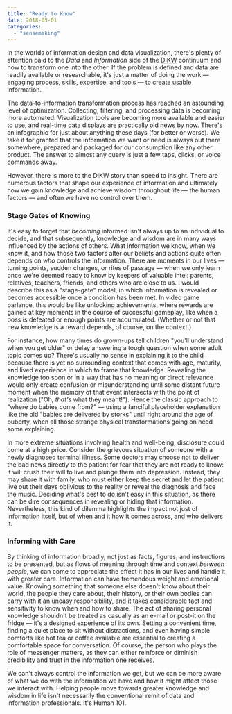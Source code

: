 ```yaml
---
title: "Ready to Know"
date: 2018-05-01
categories: 
  - "sensemaking"
---
```


In the worlds of information design and data visualization, there's plenty of attention paid to the _Data_ and _Information_ side of the [DIKW](https://en.wikipedia.org/wiki/DIKW_pyramid) continuum and how to transform one into the other. If the problem is defined and data are readily available or researchable, it's just a matter of doing the work — engaging process, skills, expertise, and tools — to create usable information.

The data-to-information transformation process has reached an astounding level of optimization. Collecting, filtering, and processing data is becoming more automated. Visualization tools are becoming more available and easier to use, and real-time data displays are practically old news by now. There's an infographic for just about anything these days (for better or worse). We take it for granted that the information we want or need is always out there somewhere, prepared and packaged for our consumption like any other product. The answer to almost any query is just a few taps, clicks, or voice commands away. 

However, there is more to the DIKW story than speed to insight. There are numerous factors that shape our experience of information and ultimately how we gain knowledge and achieve wisdom throughout life — the human factors — and often we have no control over them.

### Stage Gates of Knowing

It's easy to forget that _becoming_ informed isn't always up to an individual to decide, and that subsequently, knowledge and wisdom are in many ways influenced by the actions of others. What information we know, when we know it, and how those two factors alter our beliefs and actions quite often depends on _who_ controls the information. There are moments in our lives — turning points, sudden changes, or rites of passage — when we only learn once we're deemed ready to know by keepers of valuable intel: parents, relatives, teachers, friends, and others who are close to us. I would describe this as a "stage-gate" model, in which information is revealed or becomes accessible once a condition has been met. In video game parlance, this would be like unlocking achievements, where rewards are gained at key moments in the course of successful gameplay, like when a boss is defeated or enough points are accumulated. (Whether or not that new knowledge is a reward depends, of course, on the context.)

For instance, how many times do grown-ups tell children "you'll understand when you get older" or delay answering a tough question when some adult topic comes up? There's usually no sense in explaining it to the child because there is yet no surrounding context that comes with age, maturity, and lived experience in which to frame that knowledge. Revealing the knowledge too soon or in a way that has no meaning or direct relevance would only create confusion or misunderstanding until some distant future moment when the memory of that event intersects with the point of realization ("Oh, _that's_ what they meant!"). Hence the classic approach to "where do babies come from?" — using a fanciful placeholder explanation like the old "babies are delivered by storks" until right around the age of puberty, when all those strange physical transformations going on need some explaining. 

In more extreme situations involving health and well-being, disclosure could come at a high price. Consider the grievous situation of someone with a newly diagnosed terminal illness. Some doctors may choose not to deliver the bad news directly to the patient for fear that they are not ready to know: it will crush their will to live and plunge them into depression. Instead, they may share it with family, who must either keep the secret and let the patient live out their days oblivious to the reality or reveal the diagnosis and face the music. Deciding what's best to do isn't easy in this situation, as there can be dire consequences in revealing or hiding that information. Nevertheless, this kind of dilemma highlights the impact not just of information itself, but of when and it how it comes across, and who delivers it.

### Informing with Care

By thinking of information broadly, not just as facts, figures, and instructions to be presented, but as flows of meaning through time and context _between people_, we can come to appreciate the effect it has in our lives and handle it with greater care. Information can have tremendous weight and emotional value. Knowing something that someone else doesn't know about their world, the people they care about, their history, or their own bodies can carry with it an uneasy responsibility, and it takes considerable tact and sensitivity to know when and how to share. The act of sharing personal knowledge shouldn't be treated as casually as an e-mail or post-it on the fridge — it's a designed experience of its own. Setting a convenient time, finding a quiet place to sit without distractions, and even having simple comforts like hot tea or coffee available are essential to creating a comfortable space for conversation. Of course, the person who plays the role of messenger matters, as they can either reinforce or diminish credibility and trust in the information one receives.

We can't always control the information we get, but we can be more aware of what we do with the information we have and how it might affect those we interact with. Helping people move towards greater knowledge and wisdom in life isn't necessarily the conventional remit of data and information professionals. It's Human 101.
